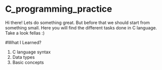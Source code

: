 # C_programming_practice
Hi there! Lets do something great. But before that we should start from something small. Here you will find the different tasks done in C language. Take a look fellas :)

#What I Learned?
1. C language syntax
2. Data types
3. Basic concepts
